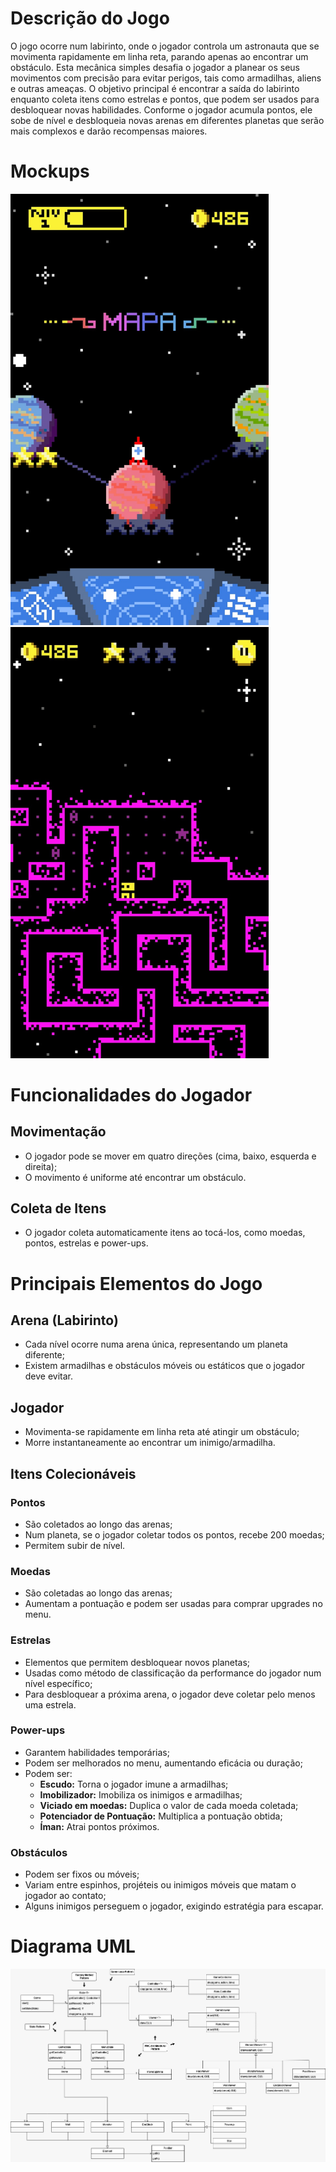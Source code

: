 # Descrição do Jogo
O jogo ocorre num labirinto, onde o jogador controla um astronauta que se movimenta
rapidamente em linha reta, parando apenas ao encontrar um obstáculo. Esta mecânica
simples desafia o jogador a planear os seus movimentos com precisão para evitar perigos,
tais como armadilhas, aliens e outras ameaças. O objetivo principal é encontrar a saída do
labirinto enquanto coleta itens como estrelas e pontos, que podem ser usados para
desbloquear novas habilidades.
Conforme o jogador acumula pontos, ele sobe de nível e desbloqueia novas arenas em
diferentes planetas que serão mais complexos e darão recompensas maiores.

# Mockups

<img src="docs/mockup_menu.png" width="413"> <img src="docs/mockup_alevel.png" width="413">

# Funcionalidades do Jogador

## Movimentação
- O jogador pode se mover em quatro direções (cima, baixo, esquerda e direita);
- O movimento é uniforme até encontrar um obstáculo.

## Coleta de Itens
- O jogador coleta automaticamente itens ao tocá-los, como moedas, pontos,
estrelas e power-ups.


# Principais Elementos do Jogo

## Arena (Labirinto)
- Cada nível ocorre numa arena única, representando um planeta diferente;
- Existem armadilhas e obstáculos móveis ou estáticos que o jogador deve evitar.

## Jogador
- Movimenta-se rapidamente em linha reta até atingir um obstáculo;
- Morre instantaneamente ao encontrar um inimigo/armadilha.

## Itens Colecionáveis
### Pontos
- São coletados ao longo das arenas;
- Num planeta, se o jogador coletar todos os pontos, recebe 200 moedas;
- Permitem subir de nível.

### Moedas
- São coletadas ao longo das arenas;
- Aumentam a pontuação e podem ser usadas para comprar upgrades no
menu.

### Estrelas
- Elementos que permitem desbloquear novos planetas;
- Usadas como método de classificação da performance do jogador num nível
específico;
- Para desbloquear a próxima arena, o jogador deve coletar pelo menos uma
estrela.

### Power-ups
- Garantem habilidades temporárias;
- Podem ser melhorados no menu, aumentando eficácia ou duração;
- Podem ser:
  - **Escudo:** Torna o jogador imune a armadilhas;
  - **Imobilizador:** Imobiliza os inimigos e armadilhas;
  - **Viciado em moedas:** Duplica o valor de cada moeda coletada;
  - **Potenciador de Pontuação:** Multiplica a pontuação obtida;
  - **Íman:** Atrai pontos próximos.
 
### Obstáculos
- Podem ser fixos ou móveis;
- Variam entre espinhos, projéteis ou inimigos móveis que matam o jogador
ao contato;
- Alguns inimigos perseguem o jogador, exigindo estratégia para escapar.

# Diagrama UML

![UML class diagram](docs/uml_ldts.drawio.png)


